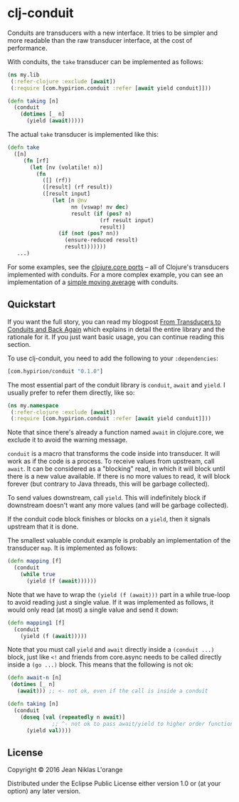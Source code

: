 # clj-conduit

Conduits are transducers with a new interface. It tries to be simpler and more
readable than the raw transducer interface, at the cost of performance.

With conduits, the `take` transducer can be implemented as follows:

```clj
(ns my.lib
 (:refer-clojure :exclude [await])
 (:require [com.hypirion.conduit :refer [await yield conduit]]))

(defn taking [n]
  (conduit
    (dotimes [_ n]
      (yield (await)))))
```

The actual `take` transducer is implemented like this:

```clj
(defn take
  ([n]
     (fn [rf]
       (let [nv (volatile! n)]
         (fn
           ([] (rf))
           ([result] (rf result))
           ([result input]
              (let [n @nv
                    nn (vswap! nv dec)
                    result (if (pos? n)
                             (rf result input)
                             result)]
                (if (not (pos? nn))
                  (ensure-reduced result)
                  result)))))))
   ...)
```

For some examples, see the
[clojure.core ports](https://github.com/hyPiRion/clj-conduit/wiki/clojure.core-ports)
– all of Clojure's transducers implemented with conduits. For a more complex
example, you can see an implementation of a
[simple moving average](https://github.com/hyPiRion/clj-conduit/wiki/examples#simple-moving-average)
with conduits.

## Quickstart

If you want the full story, you can read my blogpost
[From Transducers to Conduits and Back Again](http://hypirion.com/musings/transducers-to-conduits-and-back)
which explains in detail the entire library and the rationale for it. If you
just want basic usage, you can continue reading this section.

To use clj-conduit, you need to add the following to your `:dependencies`:

```clj
[com.hypirion/conduit "0.1.0"]
```

The most essential part of the conduit library is `conduit`, `await` and
`yield`. I usually prefer to refer them directly, like so:

```clj
(ns my.namespace
 (:refer-clojure :exclude [await])
 (:require [com.hypirion.conduit :refer [await yield conduit]]))
```

Note that since there's already a function named `await` in clojure.core, we
exclude it to avoid the warning message.

`conduit` is a macro that transforms the code inside into transducer. It will
work as if the code is a process. To receive values from upstream, call `await`.
It can be considered as a "blocking" read, in which it will block until there is
a new value available. If there is no more values to read, it will block forever
(but contrary to Java threads, this will be garbage collected).

To send values downstream, call `yield`. This will indefinitely block if
downstream doesn't want any more values (and will be garbage collected). 

If the conduit code block finishes or blocks on a `yield`, then it signals
upstream that it is done.

The smallest valuable conduit example is probably an implementation of the
transducer `map`. It is implemented as follows:

```clj
(defn mapping [f]
  (conduit
    (while true
      (yield (f (await))))))
```

Note that we have to wrap the `(yield (f (await)))` part in a while true-loop to
avoid reading just a single value. If it was implemented as follows, it would
only read (at most) a single value and send it down:

```clj
(defn mapping1 [f]
  (conduit
    (yield (f (await)))))
```

Note that you must call `yield` and `await` directly inside a `(conduit ...)`
block, just like `<!` and friends from core.async needs to be called directly
inside a `(go ...)` block. This means that the following is not ok:

```clj
(defn await-n [n]
 (dotimes [_ n]
   (await))) ;; <- not ok, even if the call is inside a conduit

(defn taking [n]
  (conduit
    (doseq [val (repeatedly n await)]
              ;; ^- not ok to pass await/yield to higher order functions
      (yield val))))
```

## License

Copyright © 2016 Jean Niklas L'orange

Distributed under the Eclipse Public License either version 1.0 or (at
your option) any later version.
